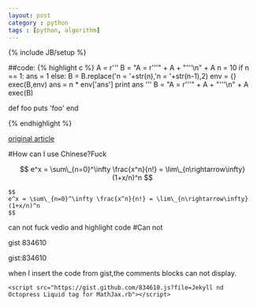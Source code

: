 ```yaml
---
layout: post
category : python
tags : [python, algorithm]
---
```

{% include JB/setup %}

##code:
{% highlight c %}
    A = r'''
    B = "A = r\'''" + A + "\'''\n" + A
    n = 10
    if n == 1:
        ans = 1
    else:
        B = B.replace('n = '+str(n),'n = '+str(n-1),2)
        env = {}
        exec(B,env)
        ans = n * env['ans']
    print ans
    '''
    B = "A = r\'''" + A + "\'''\n" + A
    exec(B)



def foo
   puts 'foo'
end

{% endhighlight %}

[original article](http://scturtle.is-programmer.com/posts/34225.html)

#How can I use Chinese?Fuck

$$ 
e^x = \sum\_{n=0}^\infty \frac{x^n}{n!} = \lim\_{n\rightarrow\infty} (1+x/n)^n 
$$

    $$ 
    e^x = \sum\_{n=0}^\infty \frac{x^n}{n!} = \lim\_{n\rightarrow\infty} (1+x/n)^n 
    $$
can not fuck vedio and highlight code
#Can not

gist 834610

gist:834610

when I insert the code from gist,the comments blocks can not display.

    <script src="https://gist.github.com/834610.js?file=Jekyll nd Octopress Liquid tag for MathJax.rb"></script>

